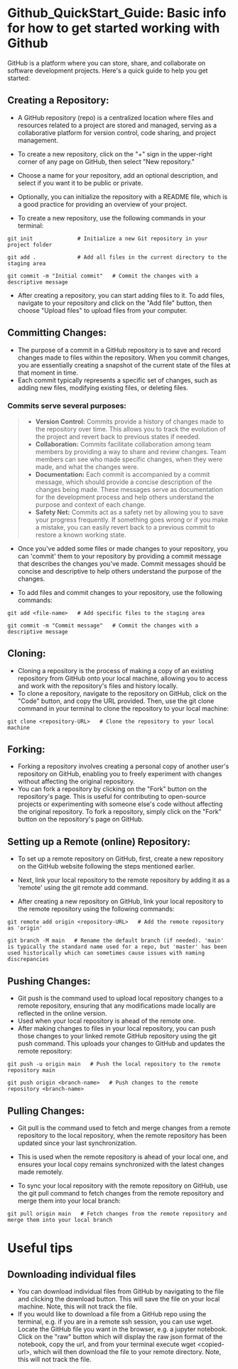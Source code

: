 # Github_QuickStart_Guide: Basic info for how to get started working with Github
GitHub is a platform where you can store, share, and collaborate on software development projects. Here's a quick guide to help you get started:
 

 
## Creating a Repository:
- A GitHub repository (repo) is a centralized location where files and resources related to a project are stored and managed, serving as a collaborative platform for version control, code sharing, and project management.

- To create a new repository, click on the "+" sign in the upper-right corner of any page on GitHub, then select "New repository."
- Choose a name for your repository, add an optional description, and select if you want it to be public or private.
- Optionally, you can initialize the repository with a README file, which is a good practice for providing an overview of your project.

- To create a new repository, use the following commands in your terminal:

`git init              # Initialize a new Git repository in your project folder`

`git add .             # Add all files in the current directory to the staging area`

`git commit -m "Initial commit"   # Commit the changes with a descriptive message`
 
- After creating a repository, you can start adding files to it. To add files, navigate to your repository and click on the "Add file" button, then choose "Upload files" to upload files from your computer.


## Committing Changes:
- The purpose of a commit in a GitHub repository is to save and record changes made to files within the repository. When you commit changes, you are essentially creating a snapshot of the current state of the files at that moment in time. 
- Each commit typically represents a specific set of changes, such as adding new files, modifying existing files, or deleting files.

### Commits serve several purposes:
> - **Version Control:** Commits provide a history of changes made to the repository over time. This allows you to track the evolution of the project and revert back to previous states if needed.
> - **Collaboration:** Commits facilitate collaboration among team members by providing a way to share and review changes. Team members can see who made specific changes, when they were made, and what the changes were.
> - **Documentation:** Each commit is accompanied by a commit message, which should provide a concise description of the changes being made. These messages serve as documentation for the development process and help others understand the purpose and context of each change.
> - **Safety Net:** Commits act as a safety net by allowing you to save your progress frequently. If something goes wrong or if you make a mistake, you can easily revert back to a previous commit to restore a known working state.

- Once you've added some files or made changes to your repository, you can 'commit' them to your repository by providing a commit message that describes the changes you've made. Commit messages should be concise and descriptive to help others understand the purpose of the changes.

- To add files and commit changes to your repository, use the following commands:

`git add <file-name>   # Add specific files to the staging area`

`git commit -m "Commit message"   # Commit the changes with a descriptive message`


## Cloning:
- Cloning a repository is the process of making a copy of an existing repository from GitHub onto your local machine, allowing you to access and work with the repository's files and history locally.
- To clone a repository, navigate to the repository on GitHub, click on the "Code" button, and copy the URL provided. Then, use the git clone command in your terminal to clone the repository to your local machine:

`git clone <repository-URL>   # Clone the repository to your local machine`


## Forking:
- Forking a repository involves creating a personal copy of another user's repository on GitHub, enabling you to freely experiment with changes without affecting the original repository.
- You can fork a repository by clicking on the "Fork" button on the repository's page. This is useful for contributing to open-source projects or experimenting with someone else's code without affecting the original repository.
To fork a repository, simply click on the "Fork" button on the repository's page on GitHub.


## Setting up a Remote (online) Repository:
- To set up a remote repository on GitHub, first, create a new repository on the GitHub website following the steps mentioned earlier.
- Next, link your local repository to the remote repository by adding it as a 'remote' using the git remote add command. 

- After creating a new repository on GitHub, link your local repository to the remote repository using the following commands:

`git remote add origin <repository-URL>   # Add the remote repository as 'origin'`

`git branch -M main   # Rename the default branch (if needed). 'main' is typically the standard name used for a repo, but 'master' has been used historically which can sometimes cause issues with naming discrepancies`


## Pushing Changes:
- Git push is the command used to upload local repository changes to a remote repository, ensuring that any modifications made locally are reflected in the online version.
- Used when your local repository is ahead of the remote one.
- After making changes to files in your local repository, you can push those changes to your linked remote GitHub repository using the git push command. This uploads your changes to GitHub and updates the remote repository:

`git push -u origin main   # Push the local repository to the remote repository main`

`git push origin <branch-name>   # Push changes to the remote repository <branch-name>`



## Pulling Changes:
- Git pull is the command used to fetch and merge changes from a remote repository to the local repository, when the remote repository has been updated since your last synchronization. 
- This is used when the remote repository is ahead of your local one, and ensures your local copy remains synchronized with the latest changes made remotely.

- To sync your local repository with the remote repository on GitHub, use the git pull command to fetch changes from the remote repository and merge them into your local branch:

`git pull origin main   # Fetch changes from the remote repository and merge them into your local branch`


# Useful tips

## Downloading individual files

- You can download individual files from GitHub by navigating to the file and clicking the download button. This will save the file on your local machine. Note, this will not track the file.
- If you would like to download a file from a GitHub repo using the terminal, e.g. if you are in a remote ssh session, you can use wget. Locate the GitHub file you want in the browser, e.g. a jupyter notebook. Click on the "raw" button which will display the raw json format of the notebook, copy the url, and from your terminal execute wget \<copied-url\>, which will then download the file to your remote directory. Note, this will not track the file.

